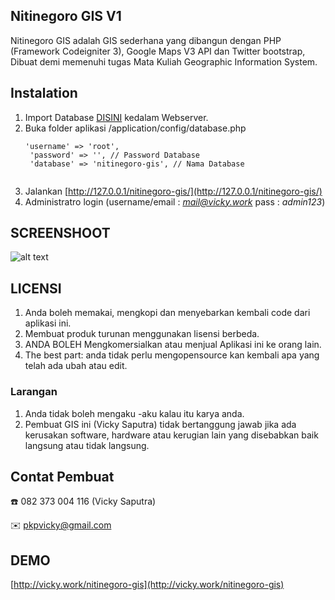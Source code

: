 ## Nitinegoro GIS V1
 
Nitinegoro GIS adalah GIS sederhana yang dibangun dengan PHP (Framework Codeigniter 3), Google Maps V3 API dan Twitter bootstrap, Dibuat demi memenuhi tugas Mata Kuliah Geographic Information System.

## Instalation
1. Import Database [DISINI](/blob/master/DB-SCHEMA.sql) kedalam Webserver.
2. Buka folder aplikasi /application/config/database.php 
    <pre><code>'username' =&gt; 'root',
    'password' =&gt; '', // Password Database
    'database' =&gt; 'nitinegoro-gis', // Nama Database
    </code></pre>
3. Jalankan [http://127.0.0.1/nitinegoro-gis/](http://127.0.0.1/nitinegoro-gis/)
4. Administratro login (username/email : *mail@vicky.work* pass : *admin123*)

## SCREENSHOOT
![alt text](https://github.com/adam-p/markdown-here/raw/master/SC.png "Screenshoot Aplikasi Nitinegor GIS")

## LICENSI
1. Anda boleh memakai, mengkopi dan menyebarkan kembali code dari aplikasi ini.
2. Membuat produk turunan menggunakan lisensi berbeda.
3. ANDA BOLEH Mengkomersialkan atau menjual Aplikasi ini ke orang lain.
4. The best part: anda tidak perlu mengopensource kan kembali apa yang telah ada ubah atau edit.

### Larangan
1. Anda tidak boleh mengaku -aku kalau itu karya anda.
2. Pembuat GIS ini (Vicky Saputra) tidak bertanggung jawab jika ada kerusakan software, hardware atau kerugian lain yang disebabkan baik langsung atau tidak langsung.

## Contat Pembuat
:phone:  082 373 004 116 (Vicky Saputra)

:envelope: pkpvicky@gmail.com

## DEMO
[http://vicky.work/nitinegoro-gis](http://vicky.work/nitinegoro-gis)
